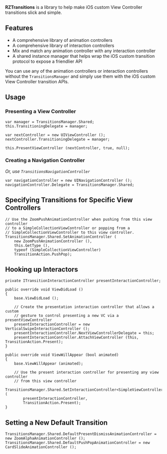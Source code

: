 
**RZTransitions** is a library to help make iOS custom View Controller transitions slick and simple.

## Features

 - A comprehensive library of animation controllers
 - A comprehensive library of interaction controllers
 - Mix and match any animation controller with any interaction controller
 - A shared instance manager that helps wrap the iOS custom transition protocol 
   to expose a friendlier API

You can use any of the animation controllers or interaction controllers without 
the `TransitionsManager` and simply use them with the iOS custom View Controller 
transition APIs.

## Usage

### Presenting a View Controller

    var manager = TransitionsManager.Shared;
    this.TransitioningDelegate = manager;
    
    var nextController = new UIViewController ();
    nextController.TransitioningDelegate = manager;
    
    this.PresentViewController (nextController, true, null);

### Creating a Navigation Controller 

_Or, use `TransitionsNavigationController`_

    var navigationController = new UINavigationController ();
    navigationController.Delegate = TransitionsManager.Shared;

## Specifying Transitions for Specific View Controllers

    // Use the ZoomPushAnimationController when pushing from this view controller 
    // to a SimpleCollectionViewController or popping from a 
    // SimpleCollectionViewController to this view controller.
    TransitionsManager.Shared.SetAnimationController (
        new ZoomPushAnimationController (),
        this.GetType (),
        typeof (SimpleCollectionViewController)
        TransitionAction.PushPop);

## Hooking up Interactors

    private ITransitionInteractionController presentInteractionController;

    public override void ViewDidLoad ()
    {
        base.ViewDidLoad ();
        
        // Create the presentation interaction controller that allows a custom 
        // gesture to control presenting a new VC via a presentViewController
        presentInteractionController = new VerticalSwipeInteractionController ();
        presentInteractionController.NextViewControllerDelegate = this;
        presentInteractionController.AttachViewController (this, TransitionAction.Present);
    }

    public override void ViewWillAppear (bool animated)
    {
        base.ViewWillAppear (animated);
        
        // Use the present interaction controller for presenting any view controller 
        // from this view controller
        TransitionsManager.Shared.SetInteractionController<SimpleViewController> (
            presentInteractionController,
            TransitionAction.Present);
    }

## Setting a New Default Transition

    TransitionsManager.Shared.DefaultPresentDismissAnimationController = new ZoomAlphaAnimationController ();
    TransitionsManager.Shared.DefaultPushPopAnimationController = new CardSlideAnimationController ();
